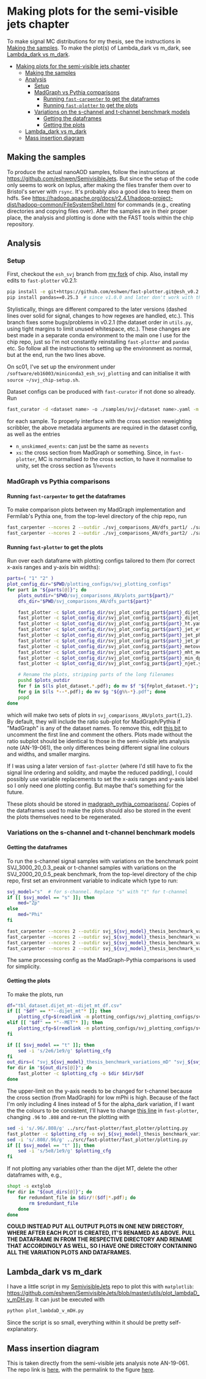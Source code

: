 # Making plots for the semi-visible jets chapter

To make signal MC distributions for my thesis, see the instructions in [Making the samples](#making-the-samples). To make the plot(s) of Lambda_dark vs m_dark, see [Lambda_dark vs m_dark](#lambdadark-vs-mdark).

- [Making plots for the semi-visible jets chapter](#making-plots-for-the-semi-visible-jets-chapter)
  - [Making the samples](#making-the-samples)
  - [Analysis](#analysis)
    - [Setup](#setup)
    - [MadGraph vs Pythia comparisons](#madgraph-vs-pythia-comparisons)
      - [Running `fast-carpenter` to get the dataframes](#running-fast-carpenter-to-get-the-dataframes)
      - [Running `fast-plotter` to get the plots](#running-fast-plotter-to-get-the-plots)
    - [Variations on the s-channel and t-channel benchmark models](#variations-on-the-s-channel-and-t-channel-benchmark-models)
      - [Getting the dataframes](#getting-the-dataframes)
      - [Getting the plots](#getting-the-plots)
  - [Lambda_dark vs m_dark](#lambdadark-vs-mdark)
  - [Mass insertion diagram](#mass-insertion-diagram)

## Making the samples

To produce the actual nanoAOD samples, follow the instructions at <https://github.com/eshwen/SemivisibleJets>. But since the setup of the code only seems to work on lxplus, after making the files transfer them over to Bristol's server with `rsync`. It's probably also a good idea to keep them on hdfs. See <https://hadoop.apache.org/docs/r2.4.1/hadoop-project-dist/hadoop-common/FileSystemShell.html> for commands (e.g., creating directories and copying files over). After the samples are in their proper place, the analysis and plotting is done with the FAST tools within the chip repository.

## Analysis

### Setup

First, checkout the `esh_svj` branch from [my fork](https://gitlab.cern.ch/ebhal/chip/) of chip. Also, install my edits to `fast-plotter` v0.2.1:

```bash
pip install -e git+https://github.com/eshwen/fast-plotter.git@esh_v0.2.1_fixes#egg=fast-plotter
pip install pandas==0.25.3  # since v1.0.0 and later don't work with this branch
```

Stylistically, things are different compared to the later versions (dashed lines over solid for signal, changes to how regexes are handled, etc.). This branch fixes some bugs/problems in v0.2.1 (the dataset order in `utils.py`, using tight margins to limit unused whitespace, etc.). These changes are best made in a separate conda environment to the main one I use for the chip repo, just so I'm not constantly reinstalling `fast-plotter` and `pandas` etc. So follow all the instructions to setting up the environment as normal, but at the end, run the two lines above.

On sc01, I've set up the environment under `/software/eb16003/miniconda3_esh_svj_plotting` and can initialise it with `source ~/svj_chip-setup.sh`.

Dataset configs can be produced with `fast-curator` if not done so already. Run

```bash
fast_curator -d <dataset name> -o ./samples/svj/<dataset name>.yaml -m "stitching_flag=False" -m "filter_efficiency=1.0" --mc <path to ROOT file>
```

for each sample. To properly interface with the cross section reweighting scribbler, the above metadata arguments are required in the dataset config, as well as the entries

- `n_unskimmed_events`: can just be the same as `nevents`
- `xs`: the cross section from MadGraph or something. Since, in `fast-plotter`, MC is normalised _to_ the cross section, to have it normalise to unity, set the cross section as 1/`nevents`

### MadGraph vs Pythia comparisons

#### Running `fast-carpenter` to get the dataframes

To make comparison plots between my MadGraph implementation and Fermilab's Pythia one, from the top-level directory of the chip repo, run

```bash
fast_carpenter --ncores 2 --outdir ./svj_comparisons_AN/dfs_part1/ ./samples/svj/all_svj_signals_2016_part1.yaml ./configs/svj_comparisons_2016.yaml
fast_carpenter --ncores 2 --outdir ./svj_comparisons_AN/dfs_part2/ ./samples/svj/all_svj_signals_2016_part2.yaml ./configs/svj_comparisons_2016.yaml
```

#### Running `fast-plotter` to get the plots

Run over each dataframe with plotting configs tailored to them (for correct x-axis ranges and y-axis bin widths):

```bash
parts=( "1" "2" )
plot_config_dir="$PWD/plotting_configs/svj_plotting_configs"
for part in "${parts[@]}"; do
    plots_outdir="$PWD/svj_comparisons_AN/plots_part${part}/"
    dfs_dir="$PWD/svj_comparisons_AN/dfs_part${part}"

    fast_plotter -c $plot_config_dir/svj_plot_config_part${part}_dijet_deta.yaml -o $plots_outdir $dfs_dir/tbl_dataset.dijet_deta--dijet_deta_df.csv
    fast_plotter -c $plot_config_dir/svj_plot_config_part${part}_dijet_mt.yaml -o $plots_outdir $dfs_dir/tbl_dataset.dijet_mt--dijet_mt_df.csv
    fast_plotter -c $plot_config_dir/svj_plot_config_part${part}_ht.yaml -o $plots_outdir $dfs_dir/tbl_dataset.ht--HT_df.csv
    fast_plotter -c $plot_config_dir/svj_plot_config_part${part}_jet_eta.yaml -o $plots_outdir $dfs_dir/{tbl_dataset.leadFatJet_eta--lead_jet_eta.csv,tbl_dataset.sublFatJet_eta--subl_jet_eta.csv}
    fast_plotter -c $plot_config_dir/svj_plot_config_part${part}_jet_phi.yaml -o $plots_outdir $dfs_dir/{tbl_dataset.leadFatJet_phi--lead_jet_phi.csv,tbl_dataset.sublFatJet_phi--subl_jet_phi.csv}
    fast_plotter -c $plot_config_dir/svj_plot_config_part${part}_jet_pt.yaml -o $plots_outdir $dfs_dir/{tbl_dataset.dijet_pt--dijet_pt_df.csv,tbl_dataset.leadFatJet_pt--lead_jet.csv,tbl_dataset.sublFatJet_pt--subl_jet.csv}
    fast_plotter -c $plot_config_dir/svj_plot_config_part${part}_metovermt.yaml -o $plots_outdir $dfs_dir/tbl_dataset.met_over_mt--met_mt_df.csv
    fast_plotter -c $plot_config_dir/svj_plot_config_part${part}_mht_met.yaml -o $plots_outdir $dfs_dir/{tbl_dataset.met--MET_df.csv,tbl_dataset.mht_pt--MHT_df.csv}
    fast_plotter -c $plot_config_dir/svj_plot_config_part${part}_min_dphi.yaml -o $plots_outdir $dfs_dir/tbl_dataset.min_dphi--min_dphi_df.csv
    fast_plotter -c $plot_config_dir/svj_plot_config_part${part}_njet.yaml -o $plots_outdir $dfs_dir/tbl_dataset.njet--n_jets.csv

    # Rename the plots, stripping parts of the long filenames
    pushd $plots_outdir
    for f in $(ls plot_dataset.*.pdf); do mv $f "${f#plot_dataset.*}"; done
    for g in $(ls *--*.pdf); do mv $g "${g%%-*}.pdf"; done
    popd
done
```

which will make two sets of plots in `svj_comparisons_AN/plots_part{1,2}`. By default, they will include the ratio sub-plot for MadGraph/Pythia if "MadGraph" is any of the dataset names. To remove this, edit [this bit](https://github.com/eshwen/fast-plotter/blob/8ddf1bbf367f69a1fcad150f0771409876f03e81/fast_plotter/plotting.py#L182-L186) to uncomment the first line and comment the others. Plots made without the ratio subplot should be identical to those in the semi-visible jets analysis note (AN-19-061), the only differences being different signal line colours and widths, and smaller margins.

If I was using a later version of `fast-plotter` (where I'd still have to fix the signal line ordering and solidity, and maybe the reduced padding), I could possibly use variable replacements to set the x-axis ranges and y-axis label so I only need one plotting config. But maybe that's something for the future.

These plots should be stored in [madgraph_pythia_comparisons/](madgraph_pythia_comparisons/). Copies of the dataframes used to make the plots should also be stored in the event the plots themselves need to be regenerated.

### Variations on the s-channel and t-channel benchmark models

#### Getting the dataframes

To run the s-channel signal samples with variations on the benchmark point SVJ_3000_20_0.3_peak or t-channel samples with variations on the SVJ_2000_20_0.5_peak benchmark, from the top-level directory of the chip repo, first set an environment variable to indicate which type to run:

```bash
svj_model="s"  # for s-channel. Replace "s" with "t" for t-channel
if [[ $svj_model == "s" ]]; then
    med="Zp"
else
    med="Phi"
fi
```

```bash
fast_carpenter --ncores 2 --outdir svj_${svj_model}_thesis_benchmark_variations_aD ./samples/svj/svj_signals_esh_${svj_model}_2016_thesis_benchmark_variations_aD.yaml ./configs/svj_comparisons_2016.yaml
fast_carpenter --ncores 2 --outdir svj_${svj_model}_thesis_benchmark_variations_mD ./samples/svj/svj_signals_esh_${svj_model}_2016_thesis_benchmark_variations_mD.yaml ./configs/svj_comparisons_2016.yaml
fast_carpenter --ncores 2 --outdir svj_${svj_model}_thesis_benchmark_variations_m${med} ./samples/svj/svj_signals_esh_${svj_model}_2016_thesis_benchmark_variations_m${med}.yaml ./configs/svj_comparisons_2016.yaml
fast_carpenter --ncores 2 --outdir svj_${svj_model}_thesis_benchmark_variations_rinv ./samples/svj/svj_signals_esh_${svj_model}_2016_thesis_benchmark_variations_rinv.yaml ./configs/svj_comparisons_2016.yaml
```

The same processing config as the MadGraph-Pythia comparisons is used for simplicity.

#### Getting the plots

To make the plots, run

```bash
df="tbl_dataset.dijet_mt--dijet_mt_df.csv"
if [[ "$df" == *"--dijet_mt"* ]]; then
    plotting_cfg=$(readlink -m plotting_configs/svj_plotting_configs/svj_plot_config_benchmark_variations_dijet_mt.yaml)
elif [[ "$df" == *"--MET"* ]]; then
    plotting_cfg=$(readlink -m plotting_configs/svj_plotting_configs/svj_plot_config_benchmark_variations_met.yaml)
fi

if [[ $svj_model == "t" ]]; then
    sed -i 's/2e6/1e9/g' $plotting_cfg
fi
out_dirs=( "svj_${svj_model}_thesis_benchmark_variations_mD" "svj_${svj_model}_thesis_benchmark_variations_m${med}" "svj_${svj_model}_thesis_benchmark_variations_rinv" )
for dir in "${out_dirs[@]}"; do
    fast_plotter -c $plotting_cfg -o $dir $dir/$df
done
```

The upper-limit on the y-axis needs to be changed for t-channel because the cross section (from MadGraph) for low mPhi is high. Because of the fact I'm only including 4 lines instead of 5 for the alpha_dark variation, if I want the the colours to be consistent, I'll have to change [this line](https://github.com/eshwen/fast-plotter/blob/esh_v0.2.1_fixes/fast_plotter/plotting.py#L57) in `fast-plotter`, changing `.96` to `.808` and re-run the plotting with

```bash
sed -i 's/.96/.808/g' ../src/fast-plotter/fast_plotter/plotting.py
fast_plotter -c $plotting_cfg -o svj_${svj_model}_thesis_benchmark_variations_aD svj_${svj_model}_thesis_benchmark_variations_aD/$df
sed -i 's/.808/.96/g' ../src/fast-plotter/fast_plotter/plotting.py
if [[ $svj_model == "t" ]]; then
    sed -i 's/5e8/1e9/g' $plotting_cfg
fi
```

If not plotting any variables other than the dijet MT, delete the other dataframes with, e.g.,

```bash
shopt -s extglob
for dir in "${out_dirs[@]}"; do
    for redundant_file in $dir/!($df|*.pdf); do
        rm $redundant_file
    done
done
```

**COULD INSTEAD PUT ALL OUTPUT PLOTS IN ONE NEW DIRECTORY, WHERE AFTER EACH PLOT IS CREATED, IT'S RENAMED AS ABOVE. PULL THE DATAFRAME IN FROM THE RESPECTIVE DIRECTORY AND RENAME THAT ACCORDINGLY AS WELL, SO I HAVE ONE DIRECTORY CONTAINING ALL THE VARIATION PLOTS AND DATAFRAMES.**

## Lambda_dark vs m_dark

I have a little script in my [SemivisibleJets](https://github.com/eshwen/SemivisibleJets) repo to plot this with `matplotlib`: <https://github.com/eshwen/SemivisibleJets/blob/master/utils/plot_lambdaD_v_mDH.py>. It can just be executed with

```bash
python plot_lambdaD_v_mDH.py
```

Since the script is so small, everything within it should be pretty self-explanatory.

## Mass insertion diagram

This is taken directly from the semi-visible jets analysis note AN-19-061. The repo link is [here](https://gitlab.cern.ch/tdr/notes/AN-19-061), with the permalink to the figure [here](https://gitlab.cern.ch/tdr/notes/AN-19-061/-/blob/4f97acefe944aa033b8a9b6ca914ee477e790359/img/signal/mass_insertion_diagram.pdf).
